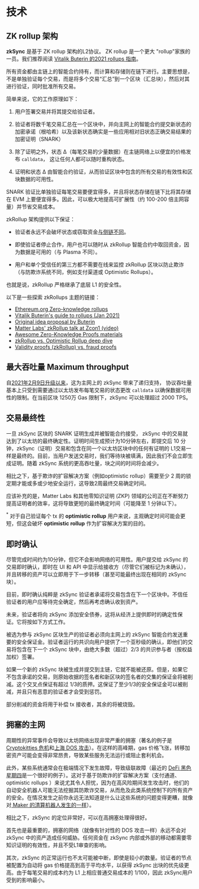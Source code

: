 # 技术


## ZK rollup 架构

**zkSync** 是基于 ZK rollup 架构的L2协议。 ZK rollup 是一个更大
"rollup"家族的一员。我们推荐阅读
[Vitalik Buterin 的2021 rollups 指南](https://vitalik.ca/general/2021/01/05/rollup.html)。


所有资金都由主链上的智能合约持有，而计算和存储则在链下进行。主要思想是，不是单独验证每个交易，而是将多个交易“汇总”到一个区块（汇总块），然后对其进行验证，同时批准所有交易。

简单来说，它的工作原理如下：

1. 用户签署交易并将其提交给验证者。

2. 验证者将数千笔交易汇总在一个区块中，并向主网上的智能合约提交新状态的加密承诺（根哈希）以及该新状态确实是一些应用相对旧状态正确交易结果的加密证明（SNARK）
   
3. 除了证明之外，状态 ∆（每笔交易的少量数据）在主链网络上以便宜的价格发布
   `calldata`， 这让任何人都可以随时重构状态。

4. 证明和状态 ∆
   由智能合约验证，从而验证区块中包含的所有交易的有效性和区块数据的可用性。

SNARK 验证比单独验证每笔交易要便宜得多，并且将状态存储在链下比将其存储在 EVM 上要便宜得多。因此，可以极大地提高可扩展性（约 100-200 倍主网容量）并节省交易成本。

zkRollup 架构提供以下保证：

- 验证者永远不会破坏状态或窃取资金[与侧链不同](https://docs.zksync.io/zkevm/#comparison)。

- 即使验证者停止合作，用户也可以随时从 zkRollup 智能合约中取回资金，因为数据是可用的（与 Plasma 不同）。
  
- 用户和单个受信任的第三方都不需要在线来监控 zkRollup 区块以防止欺诈（与防欺诈系统不同，例如支付渠道或 Optimistic Rollups）。
  
也就是说，zkRollup 严格继承了底层 L1 的安全性。

以下是一些探索 zkRollups 主题的链接：

- [Ethereum.org Zero-knowledge rollups](https://ethereum.org/en/developers/docs/scaling/layer-2-rollups/#zk-rollups)
- [Vitalik Buterin's guide to rollups (Jan 2021)](https://vitalik.ca/general/2021/01/05/rollup.html)
- [Original idea proposal by Buterin](https://ethresear.ch/t/on-chain-scaling-to-potentially-500-tx-sec-through-mass-tx-validation/3477)
- [Matter Labs' zkRollup talk at Zcon1 (video)](https://www.youtube.com/watch?v=QyM9qdFKsEA)
- [Awesome Zero-Knowledge Proofs materials](https://github.com/matter-labs/awesome-zero-knowledge-proofs)
- [zkRollup vs. Optimistic Rollup deep dive](https://medium.com/matter-labs/optimistic-vs-zk-rollup-deep-dive-ea141e71e075)
- [Validity proofs (zkRollup) vs. fraud proofs](https://medium.com/starkware/validity-proofs-vs-fraud-proofs-4ef8b4d3d87a)

## 最大吞吐量 Maximum throughput

自[2021年2月9日升级以来](https://twitter.com/zksync/status/1359190015671164930)，这为主网上的
zkSync 带来了递归支持， 协议吞吐量基本上只受到需要通过以太坊发布每笔交易的状态更改
`calldata` 以确保数据可用性的限制。在当前区块 1250万 Gas 限制下，zkSync
可以处理超过 2000 TPS。

## 交易最终性

一旦 zkSync 区块的 SNARK 证明生成并被智能合约接受， zkSync
中的交易就达到了以太坊的最终确定性。证明时间生成预计为10分钟左右，即提交后 10
分钟，zkSync（证明）交易和包含在同一个以太坊区块中的任何有证明的
L1交易一样是最终的。目前，当用户发送交易时，我们等待块被填满，因此我们不会立即生成证明。随着
zkSync 系统的更高吞吐量，块之间的时间将会减少。

相比之下，基于欺诈的扩容解决方案（例如optimistic rollup）需要至少 2
周的锁定期才能或多或少地安全运行，这导致2周最终交易确定时间。

应该补充的是，Matter Labs 和其他零知识证明 (ZKP)
领域的公司正在不断努力提高证明者的效率，这将导致更短的最终确定时间（可能降至 1
分钟以下）。

<span class="footnote"><sup>\*</sup> 对于自己验证每个 tx 的 **optimistic
rollup** 用户来说，主观确定时间可能会更短，但这会破坏 **optimistic rollup**
作为扩容解决方案的目的。</span>

## 即时确认

尽管完成时间约为10分钟，但它不会影响网络的可用性。用户提交给 zkSync
的交易即时确认，即时在 UI 和 API
中显示给接收方（尽管它们被标记为未确认），并且转移的资产可以立即用于下一步转移（甚至可能最终出现在相同的 zkSync 块）。

目前，即时确认纯粹是 zkSync 验证者承诺将交易包含在下一个区块中。不信任验证者的用户应等待完全确定，然后再考虑确认收到资产。

未来，验证者将向 zkSync 添加安全债券，这将从经济上提供即时的确定性保证。它将按如下方式工作。

被选为参与 zkSync 区块生产的验证者必须向主网上的 zkSync
智能合约发送重要的安全保证金。验证者运行的共识向用户提供了一个亚秒级的确认，即他们的交易将包含在下一个 zkSync 块中，由绝大多数（超过）2/3 的共识参与者（按权益加权）签署。

如果一个新的 zkSync
块被生成并提交到主链，它就不能被还原。但是，如果它不包含承诺的交易，则原始收据的签名者和新区块的签名者的交集的保证金将被削减。这个交叉点保证有超过
1/3的质押。这保证了至少1/3的安全保证金可以被削减，并且只有恶意的验证者才会受到惩罚。

部分削减的资金将用于补偿 tx 接收者，其余的将被烧毁。

## 拥塞的主网

周期性的异常事件会导致以太坊网络出现非常严重的拥塞（著名的例子是 [Cryptokitties
危机](https://media.consensys.net/the-inside-story-of-the-cryptokitties-congestion-crisis-499b35d119cc)和[上海
DOS 攻击](https://blog.ethereum.org/2016/09/22/ethereum-network-currently-undergoing-dos-attack/)）。在这样的高峰期，gas
价格飞涨，转移加密资产可能会变得非常昂贵，导致某些服务无法运行或阻止套利机会。

此外，某些系统通常会在极端情况下发生故障，导致级联故障（最近的
[DeFi 黑色星期四](https://forklog.media/black-thursday-for-defi-wounds-to-lick-and-lessons-to-learn/)是一个很好的例子）。这对于基于防欺诈的扩容解决方案（支付通道、optimistic
rollups
）来说尤其令人担忧，因为在高风险期间发生攻击时，他们的自动安全机器人可能无法挖掘其防欺诈交易，从而危及此类系统控制下的所有资产的安全。在情况发生之前你永远无法知道是什么让这些系统的问题变得更糟，就像
对[ Maker 的清算机器人发生的一样](https://medium.com/dragonfly-research/daos-ex-machina-an-in-depth-timeline-of-makers-recent-crisis-66d2ae39dd65)）。

相比之下，zkSync 的定位非常好，可以在高拥塞处理得很好。

首先也是最重要的，拥塞的网络（就像有针对性的 DOS 攻击一样）永远不会对 zkSync
中的资产造成任何威胁。任何资金在 zkSync
内部或外部的移动都需要零知识证明的有效性，并且不受L1审查的影响。

其次，zkSync
的正常运行也不太可能被中断，即使是较小的数量。验证者的节点被配置为自动将 gas
价格提高到高于平均水平，以获得 zkSync 出块的优先级更高。由于每笔交易的成本约为 L1
上相应普通交易成本的 1/100，因此 zkSync用户受到的影响最小。
